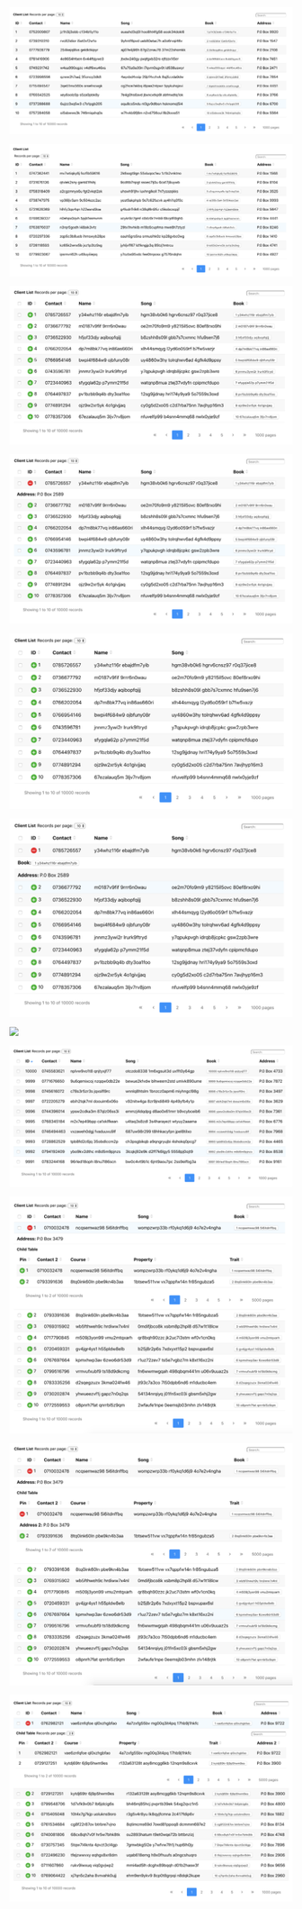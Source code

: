 ![](https://github.com/eukaprotech/euka-datatables/blob/master/screenshots/Screenshot2019-07-29at07.17.10.png)

![](https://github.com/eukaprotech/euka-datatables/blob/master/screenshots/Screenshot2019-07-29at07.17.13.png)

![](https://github.com/eukaprotech/euka-datatables/blob/master/screenshots/Screenshot2019-07-29at07.17.14.png)

![](https://github.com/eukaprotech/euka-datatables/blob/master/screenshots/Screenshot2019-07-29at07.17.40.png)

![](https://github.com/eukaprotech/euka-datatables/blob/master/screenshots/Screenshot2019-07-29at07.18.18.png)

![](https://github.com/eukaprotech/euka-datatables/blob/master/screenshots/Screenshot2019-07-29at07.18.36.png)

![](https://github.com/eukaprotech/euka-datatables/blob/master/screenshots/scScreenshot2019-07-29at07.20.21.png)

![](https://github.com/eukaprotech/euka-datatables/blob/master/screenshots/Screenshot2019-07-29at07.21.09.png)

![](https://github.com/eukaprotech/euka-datatables/blob/master/screenshots/Screenshot2019-07-29at07.47.57.png)

![](https://github.com/eukaprotech/euka-datatables/blob/master/screenshots/Screenshot2019-07-29at07.48.24.png)

![](https://github.com/eukaprotech/euka-datatables/blob/master/screenshots/Screenshot2019-07-29at07.50.23.png)
